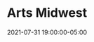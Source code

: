 ---
date: 2021-07-31 19:00:00-05:00
dates: 7:00 pm July 31 2021
draft: false
expiryDate: 2021-08-01
mpaaRating: Not Rated
officialURL: https://www.artsmidwest.org/programs/resiliencefund/phase-2-recipients
oneSheet: /img/arts-midwest-copy.jpg
performanceList:
  performance:
  - date: 2021-07-31 19:00:00-05:00
    format: 2D
runningTime: 120
shortTitle: Arts Midwest
studioInfo:
  studio: Not Specified
  studioFee: 0
  studioPercentage: 0
title: Arts Midwest
---